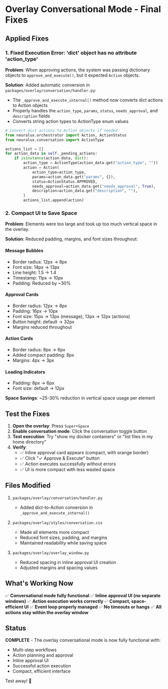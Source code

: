 # Overlay Conversational Mode - Final Fixes

## Applied Fixes

### 1. **Fixed Execution Error: 'dict' object has no attribute 'action_type'**

**Problem**: When approving actions, the system was passing dictionary objects to `approve_and_execute()`, but it expected `Action` objects.

**Solution**: Added automatic conversion in `packages/overlay/conversation/handler.py`:
- The `_approve_and_execute_internal()` method now converts dict actions to Action objects
- Properly handles the `action_type`, `params`, `status`, `needs_approval`, and `description` fields
- Converts string action types to ActionType enum values

```python
# Convert dict actions to Action objects if needed
from neuralux.orchestrator import Action, ActionStatus
from neuralux.conversation import ActionType

actions_list = []
for action_data in self._pending_actions:
    if isinstance(action_data, dict):
        action_type = ActionType(action_data.get("action_type", ""))
        action = Action(
            action_type=action_type,
            params=action_data.get("params", {}),
            status=ActionStatus.APPROVED,
            needs_approval=action_data.get("needs_approval", True),
            description=action_data.get("description", ""),
        )
        actions_list.append(action)
```

### 2. **Compact UI to Save Space**

**Problem**: Elements were too large and took up too much vertical space in the overlay.

**Solution**: Reduced padding, margins, and font sizes throughout:

#### Message Bubbles
- Border radius: 12px → 8px
- Font size: 14px → 13px
- Line height: 1.5 → 1.4
- Timestamp: 11px → 10px
- Padding: Reduced by ~30%

#### Approval Cards
- Border radius: 12px → 8px
- Padding: 16px → 10px
- Font size: 15px → 13px (message), 13px → 12px (actions)
- Button height: default → 32px
- Margins reduced throughout

#### Action Cards
- Border radius: 8px → 6px
- Added compact padding: 8px
- Margins: 4px → 3px

#### Loading Indicators
- Padding: 8px → 6px
- Font size: default → 12px

**Space Savings**: ~25-30% reduction in vertical space usage per element

## Test the Fixes

1. **Open the overlay**: Press `Super+Space`
2. **Enable conversation mode**: Click the conversation toggle button
3. **Test execution**: Try "show my docker containers" or "list files in my home directory"
4. **Verify**:
   - ✅ Inline approval card appears (compact, with orange border)
   - ✅ Click "✓ Approve & Execute" button
   - ✅ Action executes successfully without errors
   - ✅ UI is more compact with less wasted space

## Files Modified

1. `packages/overlay/conversation/handler.py`
   - Added dict-to-Action conversion in `_approve_and_execute_internal()`

2. `packages/overlay/styles/conversation.css`
   - Made all elements more compact
   - Reduced font sizes, padding, and margins
   - Maintained readability while saving space

3. `packages/overlay/overlay_window.py`
   - Reduced spacing in inline approval UI creation
   - Adjusted margins and spacing values

## What's Working Now

✅ **Conversational mode fully functional**
✅ **Inline approval UI (no separate windows)**
✅ **Action execution works correctly**
✅ **Compact, space-efficient UI**
✅ **Event loop properly managed**
✅ **No timeouts or hangs**
✅ **All actions stay within the overlay window**

## Status

**COMPLETE** - The overlay conversational mode is now fully functional with:
- Multi-step workflows
- Action planning and approval
- Inline approval UI
- Successful action execution
- Compact, efficient interface

Test away! 🎉

